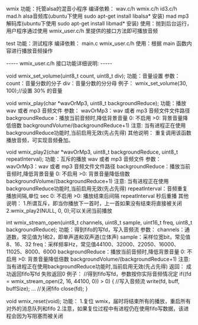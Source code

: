 
wmix
功能：托管alsa的混音小程序
编译依赖：
    wav.c/h
    wmix.c/h
    id3.c/h
    mad.h 
    alsa音频库(ubuntu下使用 sudo apt-get install libalsa* 安装)
    mad mp3解码库(ubuntu下使用 sudo apt-get install libmad* 安装)
使用：抛到后台运行，用户程序通过使用 wmix_user.c/h 里提供的接口方法即可播放音频


test
功能：测试程序
编译依赖：
    main.c
    wmix_user.c/h
使用：根据 main 函数内容进行播放音频操作


----- wmix_user.c/h 接口功能详细说明: -----


void wmix_set_volume(uint8_t count, uint8_t div);
功能：音量设置
参数：
    count：音量分数的分子
    div：音量分数的分分母
例子：
    wmix_set_volume(30, 100);//设置 30% 的音量
    

void wmix_play(char *wavOrMp3, uint8_t backgroundReduce);
功能：播放 wav 或者 mp3 音频文件
参数：
    wavOrMp3：wav 或者 mp3 音频文件文件路径
    backgroundReduce：播放当前音频时,降低背景音量
        0: 不启用
        >0: 背景音量降低倍数 backgroundVolume/(backgroundReduce+1)
        注意: 当有进程正在使用backgroundReduce功能时,当前启用无效(先占先得)
其他说明：
    重复调用该函数播放音频，可实现音频叠加。


void wmix_play2(char *wavOrMp3, uint8_t backgroundReduce, uint8_t repeatInterval);
功能：互斥的播放 wav 或者 mp3 音频文件
参数：
    wavOrMp3：wav 或者 mp3 音频文件文件路径
    backgroundReduce：播放当前音频时,降低背景音量
        0: 不启用
        >0: 背景音量降低倍数 backgroundVolume/(backgroundReduce+1)
        注意: 当有进程正在使用backgroundReduce功能时,当前启用无效(先占先得)
    repeatInterval：音频重复播放间隔,单位 sec
        0: 不启用
        >0: 播放结束后间隔 repeatInterval 秒后重播
其他说明：
    1.所谓互斥，即当你播放下一首时，上一首如果没有结束将直接被关闭
    2.wmix_play2(NULL, 0, 0);可以关闭当前播放


int wmix_stream_open(uint8_t channels, uint8_t sample, uint16_t freq, uint8_t backgroundReduce);
功能：得到fifo的写fd，写入音频流
参数：
    channels：通道数，常见值为1和2，即单声道和双声道(立体声)
    sample：采样位宽bit，常见值8、16、32
    freq：采样频率Hz，常见值44100、32000、22050、16000、11025、8000、6000
    backgroundReduce：播放当前音频时,降低背景音量
        0: 不启用
        >0: 背景音量降低倍数 backgroundVolume/(backgroundReduce+1)
        注意: 当有进程正在使用backgroundReduce功能时,当前启用无效(先占先得)
返回：
    成功返回fifo写fd
    失败返回0
例子：
    //得到fifo写fd，参数按你实际音频情况定
    if((fd = wmix_stream_open(2, 16, 44100, 0)) > 0)
    {
        //写入音频流
        write(fd, buff, buffSize);
        ...
        //关闭fifo
        close(fd);
    }


void wmix_reset(void);
功能：
    1.复位 wmix，届时将结束所有的播放，重启所有对外的消息队列和fifo
    2.注意，如果复位过程中有进程仍在使用fifo写数据，该进程会因为写阻塞而被关闭
    

